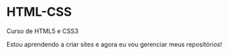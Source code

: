 # HTML-CSS
 Curso de HTML5 e CSS3

Estou aprendendo a criar sites e agora eu vou gerenciar meus repositórios!